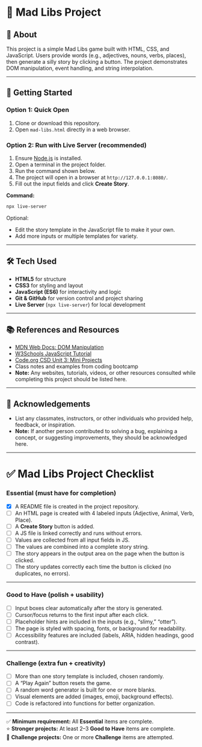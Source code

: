 # 🎲 Mad Libs Project

## 📖 About
This project is a simple Mad Libs game built with HTML, CSS, and JavaScript.
Users provide words (e.g., adjectives, nouns, verbs, places), then generate a silly story by clicking a button.
The project demonstrates DOM manipulation, event handling, and string interpolation.

---

## 🚀 Getting Started
### Option 1: Quick Open
1. Clone or download this repository.
2. Open `mad-libs.html` directly in a web browser.

### Option 2: Run with Live Server (recommended)
1. Ensure [Node.js](https://nodejs.org/) is installed.
2. Open a terminal in the project folder.
3. Run the command shown below.
4. The project will open in a browser at `http://127.0.0.1:8080/`.
5. Fill out the input fields and click **Create Story**.

**Command:**
```bash
npx live-server
```

Optional:
- Edit the story template in the JavaScript file to make it your own.
- Add more inputs or multiple templates for variety.

---

## 🛠 Tech Used
- **HTML5** for structure
- **CSS3** for styling and layout
- **JavaScript (ES6)** for interactivity and logic
- **Git & GitHub** for version control and project sharing
- **Live Server** (`npx live-server`) for local development

---

## 📚 References and Resources
- [MDN Web Docs: DOM Manipulation](https://developer.mozilla.org/en-US/docs/Web/API/Document_Object_Model/Introduction)
- [W3Schools JavaScript Tutorial](https://www.w3schools.com/js/)
- [Code.org CSD Unit 3: Mini Projects](https://curriculum.code.org/csd/unit3/)
- Class notes and examples from coding bootcamp
- **Note:** Any websites, tutorials, videos, or other resources consulted while completing this project should be listed here.

---

## 🙌 Acknowledgements
- List any classmates, instructors, or other individuals who provided help, feedback, or inspiration.
- **Note:** If another person contributed to solving a bug, explaining a concept, or suggesting improvements, they should be acknowledged here.

---

# ✅ Mad Libs Project Checklist

### Essential (must have for completion)
- [x] A README file is created in the project repository.
- [ ] An HTML page is created with 4 labeled inputs (Adjective, Animal, Verb, Place).
- [ ] A **Create Story** button is added.
- [ ] A JS file is linked correctly and runs without errors.
- [ ] Values are collected from all input fields in JS.
- [ ] The values are combined into a complete story string.
- [ ] The story appears in the output area on the page when the button is clicked.
- [ ] The story updates correctly each time the button is clicked (no duplicates, no errors).

---

### Good to Have (polish + usability)
- [ ] Input boxes clear automatically after the story is generated.
- [ ] Cursor/focus returns to the first input after each click.
- [ ] Placeholder hints are included in the inputs (e.g., “slimy,” “otter”).
- [ ] The page is styled with spacing, fonts, or background for readability.
- [ ] Accessibility features are included (labels, ARIA, hidden headings, good contrast).

---

### Challenge (extra fun + creativity)
- [ ] More than one story template is included, chosen randomly.
- [ ] A “Play Again” button resets the game.
- [ ] A random word generator is built for one or more blanks.
- [ ] Visual elements are added (images, emoji, background effects).
- [ ] Code is refactored into functions for better organization.

---

✅ **Minimum requirement:** All **Essential** items are complete.  
⭐ **Stronger projects:** At least 2–3 **Good to Have** items are complete.  
🚀 **Challenge projects:** One or more **Challenge** items are attempted.
